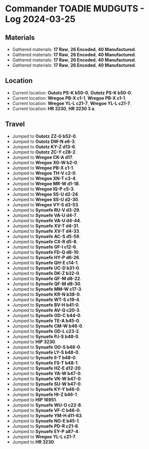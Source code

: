 # Commander TOADIE MUDGUTS - Log 2024-03-25

## Materials
- Gathered materials: **17 Raw**, **26 Encoded**, **40 Manufactured**.
- Gathered materials: **17 Raw**, **26 Encoded**, **40 Manufactured**.
- Gathered materials: **17 Raw**, **26 Encoded**, **40 Manufactured**.
- Gathered materials: **17 Raw**, **26 Encoded**, **40 Manufactured**.

## Location
- Current location: **Outotz PS-K b50-0**, **Outotz PS-K b50-0**.
- Current location: **Wregoe PB-X c1-1**, **Wregoe PB-X c1-1**.
- Current location: **Wregoe YL-L c21-7**, **Wregoe YL-L c21-7**.
- Current location: **HR 3230**, **HR 3230 3 a**.

## Travel
- Jumped to **Outotz ZZ-G b52-0**.
- Jumped to **Outotz DW-N e6-3**.
- Jumped to **Outotz KY-Z d13-6**.
- Jumped to **Outotz ZC-Y c28-2**.
- Jumped to **Wregoe CK-A d17**.
- Jumped to **Wregoe XG-W b2-0**.
- Jumped to **Wregoe PB-X c1-1**.
- Jumped to **Wregoe TH-V c2-0**.
- Jumped to **Wregoe XN-T c3-4**.
- Jumped to **Wregoe MR-W d1-18**.
- Jumped to **Wregoe IQ-P c5-3**.
- Jumped to **Wregoe SS-U d2-24**.
- Jumped to **Wregoe SS-U d2-30**.
- Jumped to **Wregoe VY-S d3-53**.
- Jumped to **Synuefe RU-V d3-29**.
- Jumped to **Synuefe VA-U d4-7**.
- Jumped to **Synuefe VA-U d4-44**.
- Jumped to **Synuefe XV-T d4-31**.
- Jumped to **Synuefe XV-T d4-33**.
- Jumped to **Synuefe AC-S d5-59**.
- Jumped to **Synuefe CX-R d5-8**.
- Jumped to **Synuefe GF-I c12-6**.
- Jumped to **Synuefe FD-Q d6-10**.
- Jumped to **Synuefe HY-P d6-26**.
- Jumped to **Synuefe QH-E c14-1**.
- Jumped to **Synuefe UC-D b31-0**.
- Jumped to **Synuefe DK-Z b32-0**.
- Jumped to **Synuefe QF-M d8-22**.
- Jumped to **Synuefe QF-M d8-30**.
- Jumped to **Synuefe MM-W c17-3**.
- Jumped to **Synuefe KR-N b38-0**.
- Jumped to **Synuefe WT-S c19-4**.
- Jumped to **Synuefe BV-H b41-0**.
- Jumped to **Synuefe AV-Q c20-3**.
- Jumped to **Synuefe OD-C b44-0**.
- Jumped to **Synuefe TE-A b45-0**.
- Jumped to **Synuefe CM-W b46-0**.
- Jumped to **Synuefe OD-L c23-2**.
- Jumped to **Synuefe PJ-S b48-0**.
- Jumped to **HIP 3230**.
- Jumped to **Synuefe OO-S b48-0**.
- Jumped to **Synuefe LY-S b48-0**.
- Jumped to **Synuefe II-T b48-0**.
- Jumped to **Synuefe FS-T b48-1**.
- Jumped to **Synuefe HZ-E d12-20**.
- Jumped to **Synuefe YA-W b47-0**.
- Jumped to **Synuefe VK-W b47-0**.
- Jumped to **Synuefe SU-W b47-0**.
- Jumped to **Synuefe KY-Y b46-0**.
- Jumped to **Synuefe HI-Z b46-1**.
- Jumped to **HIP 16951**.
- Jumped to **Synuefe WU-O c22-8**.
- Jumped to **Synuefe VF-C b46-0**.
- Jumped to **Synuefe YM-H d11-63**.
- Jumped to **Synuefe NO-E b45-1**.
- Jumped to **Synuefe PD-R c21-8**.
- Jumped to **Synuefe EY-P a87-4**.
- Jumped to **Wregoe YL-L c21-7**.
- Jumped to **HR 3230**.


